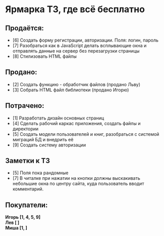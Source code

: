 # Ярмарка ТЗ, где всё бесплатно

## Продаётся:

- [6] Создать форму регистрации, авторизации. Поля: логин, пароль
- [7] Разобраться как в JavaScript делать всплывающие окна и отправлять данные на сервер без перезагрузки страницы
- [8] Стилизовать HTML файлы


## Продано:

- [2] Создать функцию - обработчик файлов (продано Льву)
- [3] Собрать HTML файл библиотеки (продано Игорю)

## Потрачено:

- [1] Разработать дизайн основных страниц
- [4] Сделать рабочий каркас приложения, создать файлы и директории
- [5] Создать модели пользователей и книг, разобраться с системой миграций БД и внедрить её
- [9] Создать систему авторизации

## Заметки к ТЗ 
- [5] Поля пока рандомные  
- [7] В читалке при нажатии на кнопки должны выскакивать небольшие окна по центру сайта, куда пользователь вводит комментарий.


## Покупатели:
 **Игорь [1, 4, 5, 9]**  
 **Лев [ ]**  
 **Миша [1, ]**